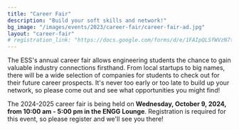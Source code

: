 ```yaml
---
title: "Career Fair"
description: "Build your soft skills and network!"
bg_image: "/images/events/2023/career-fair/career-fair-ad.jpg"
layout: "career-fair"
# registration_link: "https://docs.google.com/forms/d/e/1FAIpQLSfWVzN7td9bZqOtvd-kCgAKh7mxDvESFCU5c-YE2nkH-PshKQ/viewform"
---
```


The ESS's annual career fair allows engineering students the chance to gain valuable industry connections firsthand. From local startups to big names, there will be a wide selection of companies for students to check out for their future career prospects. It's never too early or too late to build up your network, so please come out and see what opportunities you might find!

The 2024-2025 career fair is being held on **Wednesday, October 9, 2024, from 10:00 am - 5:00 pm in the ENGG Lounge**. Registration is required for this event, so please register and we'll see you there!
